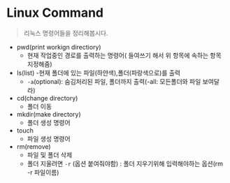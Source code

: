 # Linux Command
> 리눅스 명령어들을 정리해봅시다.

- pwd(print workign directiory)
    - 현재 작업중인 경로를 출력하는 명령어( 들여쓰기 해서 위 항목에 속하는 항목 지정해줌)
- ls(list)
    -현재 폴더에 있는 파일(하얀색),폴더(파랑색으로)를 출력
    - `-a`(optional): 숨김처리된 파일, 폴더까지 출력(-all: 모든폴더와 파일 보여달라)
- cd(change directory)
    - 폴더 이동
- mkdir(make directory)
    - 폴더 생성 명령어
- touch
    - 파일 생성 명령어
- rm(remove)
    - 파일 및 폴더 삭제
    - 폴더 지울려면 `-r` (옵션 붙여줘야함) : 폴더 지우기위해 입력해야하는 옵션(rm -r 파일이름)
